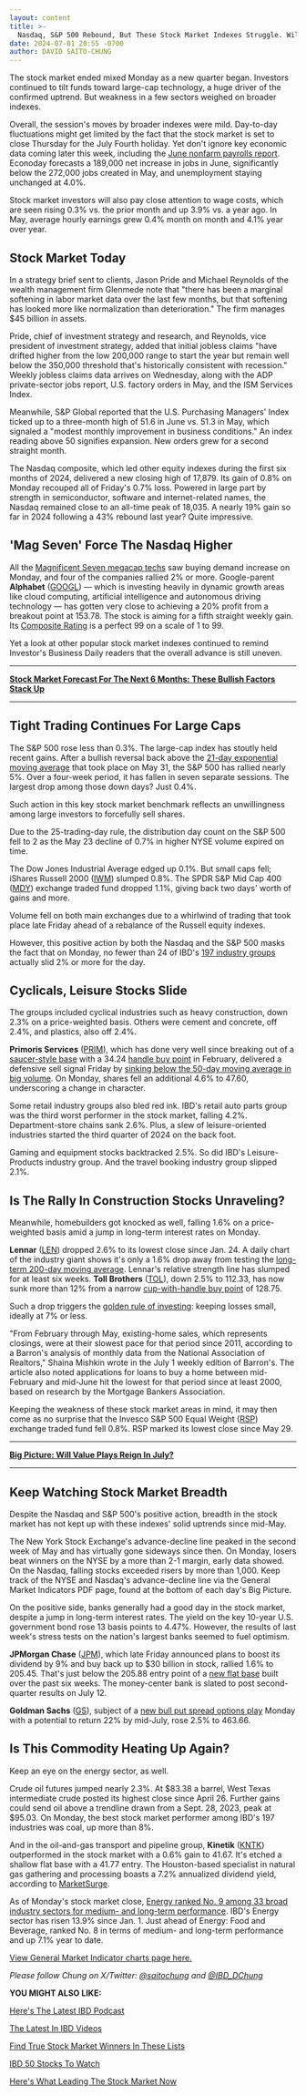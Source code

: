 ```yaml
---
layout: content
title: >-
  Nasdaq, S&P 500 Rebound, But These Stock Market Indexes Struggle. Will This Commodity Break Out?
date: 2024-07-01 20:55 -0700
author: DAVID SAITO-CHUNG
---
```






The stock market ended mixed Monday as a new quarter began. Investors continued to tilt funds toward large-cap technology, a huge driver of the confirmed uptrend. But weakness in a few sectors weighed on broader indexes.




Overall, the session's moves by broader indexes were mild. Day-to-day fluctuations might get limited by the fact that the stock market is set to close Thursday for the July Fourth holiday. Yet don't ignore key economic data coming later this week, including the [June nonfarm payrolls report](https://research.investors.com/economic-calendar/). Econoday forecasts a 189,000 net increase in jobs in June, significantly below the 272,000 jobs created in May, and unemployment staying unchanged at 4.0%.


Stock market investors will also pay close attention to wage costs, which are seen rising 0.3% vs. the prior month and up 3.9% vs. a year ago. In May, average hourly earnings grew 0.4% month on month and 4.1% year over year.


Stock Market Today
------------------


In a strategy brief sent to clients, Jason Pride and Michael Reynolds of the wealth management firm Glenmede note that "there has been a marginal softening in labor market data over the last few months, but that softening has looked more like normalization than deterioration." The firm manages $45 billion in assets.


Pride, chief of investment strategy and research, and Reynolds, vice president of investment strategy, added that initial jobless claims "have drifted higher from the low 200,000 range to start the year but remain well below the 350,000 threshold that's historically consistent with recession." Weekly jobless claims data arrives on Wednesday, along with the ADP private-sector jobs report, U.S. factory orders in May, and the ISM Services Index.


Meanwhile, S&P Global reported that the U.S. Purchasing Managers' Index ticked up to a three-month high of 51.6 in June vs. 51.3 in May, which signaled a "modest monthly improvement in business conditions." An index reading above 50 signifies expansion. New orders grew for a second straight month.


The Nasdaq composite, which led other equity indexes during the first six months of 2024, delivered a new closing high of 17,879. Its gain of 0.8% on Monday recouped all of Friday's 0.7% loss. Powered in large part by strength in semiconductor, software and internet-related names, the Nasdaq remained close to an all-time peak of 18,035. A nearly 19% gain so far in 2024 following a 43% rebound last year? Quite impressive.


'Mag Seven' Force The Nasdaq Higher
-----------------------------------


All the [Magnificent Seven megacap techs](https://www.investors.com/research/magnificent-seven-stocks-latest-news-market-cap-weighting/) saw buying demand increase on Monday, and four of the companies rallied 2% or more. Google-parent **Alphabet** ([GOOGL](https://research.investors.com/quote.aspx?symbol=GOOGL)) — which is investing heavily in dynamic growth areas like cloud computing, artificial intelligence and autonomous driving technology — has gotten very close to achieving a 20% profit from a breakout point at 153.78. The stock is aiming for a fifth straight weekly gain. Its [Composite Rating](https://www.investors.com/how-to-invest/investors-corner/how-to-research-growth-stocks/) is a perfect 99 on a scale of 1 to 99.


Yet a look at other popular stock market indexes continued to remind Investor's Business Daily readers that the overall advance is still uneven.




---


**[Stock Market Forecast For The Next 6 Months: These Bullish Factors Stack Up](https://www.investors.com/news/stock-market-forecast-next-6-months-magnificent-seven-tech-sp500-nasdaq/)**




---


Tight Trading Continues For Large Caps
--------------------------------------


The S&P 500 rose less than 0.3%. The large-cap index has stoutly held recent gains. After a bullish reversal back above the [21-day exponential moving average](https://www.investors.com/how-to-invest/investors-corner/what-is-the-21-day-exponential-moving-average/) that took place on May 31, the S&P 500 has rallied nearly 5%. Over a four-week period, it has fallen in seven separate sessions. The largest drop among those down days? Just 0.4%.


Such action in this key stock market benchmark reflects an unwillingness among large investors to forcefully sell shares.


Due to the 25-trading-day rule, the distribution day count on the S&P 500 fell to 2 as the May 23 decline of 0.7% in higher NYSE volume expired on time.


The Dow Jones Industrial Average edged up 0.1%. But small caps fell; iShares Russell 2000 ([IWM](https://research.investors.com/quote.aspx?symbol=IWM)) slumped 0.8%. The SPDR S&P Mid Cap 400 ([MDY](https://research.investors.com/quote.aspx?symbol=MDY)) exchange traded fund dropped 1.1%, giving back two days' worth of gains and more.


Volume fell on both main exchanges due to a whirlwind of trading that took place late Friday ahead of a rebalance of the Russell equity indexes.


However, this positive action by both the Nasdaq and the S&P 500 masks the fact that on Monday, no fewer than 24 of IBD's [197 industry groups](https://www.investors.com/ibd-data-tables/) actually slid 2% or more for the day.


Cyclicals, Leisure Stocks Slide
-------------------------------


The groups included cyclical industries such as heavy construction, down 2.3% on a price-weighted basis. Others were cement and concrete, off 2.4%, and plastics, also off 2.4%.


**Primoris Services** ([PRIM](https://research.investors.com/quote.aspx?symbol=PRIM)), which has done very well since breaking out of a [saucer-style base](https://www.investors.com/how-to-invest/investors-corner/this-bank-stocks-base-was-valid-but-formed-at-a-geological-pace/) with a 34.24 [handle buy point](https://www.investors.com/how-to-invest/investors-corner/the-basics-spot-traits-of-proper-handles-on-cup-patterns/) in February, delivered a defensive sell signal Friday by [sinking below the 50-day moving average in big volume](https://www.investors.com/how-to-invest/investors-corner/when-to-sell-stocks-big-break-below-50-day-line-can-mark-end-of-a-huge-run/). On Monday, shares fell an additional 4.6% to 47.60, underscoring a change in character.


Some retail industry groups also bled red ink. IBD's retail auto parts group was the third worst performer in the stock market, falling 4.2%. Department-store chains sank 2.6%. Plus, a slew of leisure-oriented industries started the third quarter of 2024 on the back foot.


Gaming and equipment stocks backtracked 2.5%. So did IBD's Leisure-Products industry group. And the travel booking industry group slipped 2.1%.


Is The Rally In Construction Stocks Unraveling?
-----------------------------------------------


Meanwhile, homebuilders got knocked as well, falling 1.6% on a price-weighted basis amid a jump in long-term interest rates on Monday.


**Lennar** ([LEN](https://research.investors.com/quote.aspx?symbol=LEN)) dropped 2.6% to its lowest close since Jan. 24. A daily chart of the industry giant shows it's only a 1.6% drop away from testing the [long-term 200-day moving average](https://www.investors.com/how-to-invest/investors-corner/moving-averages-provide-effective-tool-for-your-trading/). Lennar's relative strength line has slumped for at least six weeks. **Toll Brothers** ([TOL](https://research.investors.com/quote.aspx?symbol=TOL)), down 2.5% to 112.33, has now sunk more than 12% from a narrow [cup-with-handle buy point](https://www.investors.com/how-to-invest/investors-corner/the-basics-how-to-analyze-a-stocks-cup-with-handle/) of 128.75.



Such a drop triggers the [golden rule of investing](https://www.investors.com/how-to-invest/investors-corner/sell-a-stock-cutting-losses-short-is-first-rule/): keeping losses small, ideally at 7% or less.


"From February through May, existing-home sales, which represents closings, were at their slowest pace for that period since 2011, according to a Barron's analysis of monthly data from the National Association of Realtors," Shaina Mishkin wrote in the July 1 weekly edition of Barron's. The article also noted applications for loans to buy a home between mid-February and mid-June hit the lowest for that period since at least 2000, based on research by the Mortgage Bankers Association.


Keeping the weakness of these stock market areas in mind, it may then come as no surprise that the Invesco S&P 500 Equal Weight ([RSP](https://research.investors.com/quote.aspx?symbol=RSP)) exchange traded fund fell 0.8%. RSP marked its lowest close since May 29.




---


[**Big Picture: Will Value Plays Reign In July?**](https://www.investors.com/market-trend/the-big-picture/stock-market-today-dow-jones-nasdaq-sp500-value-stocks/)




---


Keep Watching Stock Market Breadth
----------------------------------



Despite the Nasdaq and S&P 500's positive action, breadth in the stock market has not kept up with these indexes' solid uptrends since mid-May.


The New York Stock Exchange's advance-decline line peaked in the second week of May and has virtually gone sideways since then. On Monday, losers beat winners on the NYSE by a more than 2-1 margin, early data showed. On the Nasdaq, falling stocks exceeded risers by more than 1,000. Keep track of the NYSE and Nasdaq's advance-decline line via the General Market Indicators PDF page, found at the bottom of each day's Big Picture.


On the positive side, banks generally had a good day in the stock market, despite a jump in long-term interest rates. The yield on the key 10-year U.S. government bond rose 13 basis points to 4.47%. However, the results of last week's stress tests on the nation's largest banks seemed to fuel optimism.


**JPMorgan Chase** ([JPM](https://research.investors.com/quote.aspx?symbol=JPM)), which late Friday announced plans to boost its dividend by 9% and buy back up to $30 billion in stock, rallied 1.6% to 205.45. That's just below the 205.88 entry point of a [new flat base](https://www.investors.com/how-to-invest/investors-corner/what-is-a-flat-base-skechers-stock-skx/) built over the past six weeks. The money-center bank is slated to post second-quarter results on July 12.


**Goldman Sachs** ([GS](https://research.investors.com/quote.aspx?symbol=GS)), subject of a [new bull put spread options play](https://www.investors.com/research/options/gs-stock-today-bull-put-spread-goldman-sachs-22-percent-return/) Monday with a potential to return 22% by mid-July, rose 2.5% to 463.66.


Is This Commodity Heating Up Again?
-----------------------------------


Keep an eye on the energy sector, as well.


Crude oil futures jumped nearly 2.3%. At $83.38 a barrel, West Texas intermediate crude posted its highest close since April 26. Further gains could send oil above a trendline drawn from a Sept. 28, 2023, peak at $95.03. On Monday, the best stock market performer among IBD's 197 industries was coal, up more than 8%.


And in the oil-and-gas transport and pipeline group, **Kinetik** ([KNTK](https://research.investors.com/quote.aspx?symbol=KNTK)) outperformed in the stock market with a 0.6% gain to 41.67. It's etched a shallow flat base with a 41.77 entry. The Houston-based specialist in natural gas gathering and processing boasts a 7.2% annualized dividend yield, according to [MarketSurge](https://marketsurge.investors.com/?src=A012BF).


As of Monday's stock market close, [Energy ranked No. 9 among 33 broad industry sectors for medium- and long-term performance](https://www.investors.com/data-tables/ibd-smart-nyse-nasdaq-tables-jul-01-2024/). IBD's Energy sector has risen 13.9% since Jan. 1. Just ahead of Energy: Food and Beverage, ranked No. 8 in terms of medium- and long-term performance and up 7.1% year to date.


[View General Market Indicator charts page here.](https://www.investors.com/wp-content/uploads/2024/07/DailyGMI_070124.pdf)


*Please follow Chung on X/Twitter:* [*@saitochung*](https://twitter.com/SaitoChung) *and* [*@IBD\_DChung*](https://twitter.com/IBD_DChung)


**YOU MIGHT ALSO LIKE:**


[Here's The Latest IBD Podcast](https://get.investors.com/podcast/?src=A00511A)


[The Latest In IBD Videos](https://www.investors.com/ibd-videos)


[Find True Stock Market Winners In These Lists](https://www.investors.com/stock-lists/stocks-to-watch-top-rated-ipos-big-caps-and-growth-stocks/)


[IBD 50 Stocks To Watch](https://www.investors.com/research/ibd-50-growth-stocks-to-watch/)


[Here's What Leading The Stock Market Now](https://leaderboard.investors.com/#/leaders/leadersnearabuypoint)




